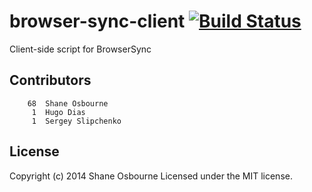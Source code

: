 # browser-sync-client [![Build Status](https://travis-ci.org/BrowserSync/browser-sync-client.svg)](https://travis-ci.org/BrowserSync/browser-sync-client)

Client-side script for BrowserSync

## Contributors

```
    68	Shane Osbourne
     1	Hugo Dias
     1	Sergey Slipchenko
```

## License
Copyright (c) 2014 Shane Osbourne
Licensed under the MIT license.
